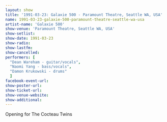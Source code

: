 ```yaml
---
layout: show
title: '1991-03-23: Galaxie 500 - Paramount Theatre, Seattle WA, USA'
name: 1991-03-23-galaxie-500-paramount-theatre-seattle-wa-usa
artist-name: 'Galaxie 500'
show-venue: 'Paramount Theatre, Seattle WA, USA'
show-setlist: 
show-date: 1991-03-23
show-radio: 
show-lastfm: 
show-cancelled: 
performers: [
  "Dean Wareham - guitar/vocals",
  "Naomi Yang - bass/vocals",
  "Damon Krukowski - drums"
  ]
facebook-event-url: 
show-poster-url: 
show-ticket-url: 
show-venue-website: 
show-additional: 
---
```


Opening for The Cocteau Twins